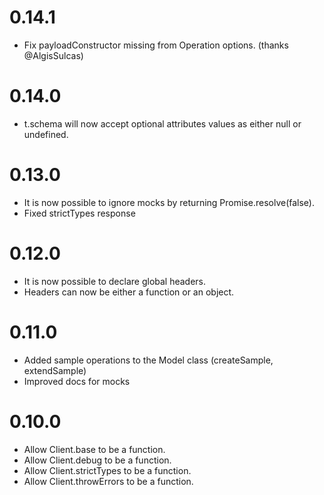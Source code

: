 # 0.14.1
- Fix payloadConstructor missing from Operation options. (thanks @AlgisSulcas)

# 0.14.0
- t.schema will now accept optional attributes values as either null or undefined.

# 0.13.0
- It is now possible to ignore mocks by returning Promise.resolve(false).
- Fixed strictTypes response

# 0.12.0
- It is now possible to declare global headers.
- Headers can now be either a function or an object.

# 0.11.0
- Added sample operations to the Model class (createSample, extendSample)
- Improved docs for mocks

# 0.10.0
- Allow Client.base to be a function.
- Allow Client.debug to be a function.
- Allow Client.strictTypes to be a function.
- Allow Client.throwErrors to be a function.
